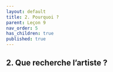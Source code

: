 ```yaml
---
layout: default
title: 2. Pourquoi ?
parent: Leçon 9
nav_order: 5
has_children: true
published: true
---
```


## 2. Que recherche l’artiste ?